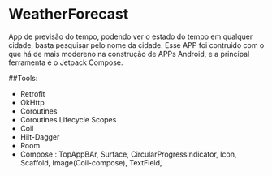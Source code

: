 # WeatherForecast
App de previsão do tempo, podendo ver o estado do tempo em qualquer cidade, basta pesquisar pelo nome da cidade. Esse APP foi contruido com o que há de mais modereno na construção de APPs Android, e a principal ferramenta é o Jetpack Compose.

##Tools:
* Retrofit
* OkHttp
* Coroutines
* Coroutines Lifecycle Scopes
* Coil
* Hilt-Dagger
* Room
* Compose : TopAppBAr, Surface, CircularProgressIndicator, Icon, Scaffold, Image(Coil-compose), TextField,

